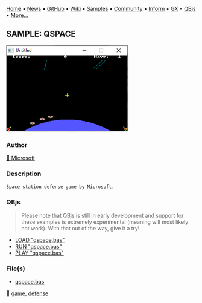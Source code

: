 [Home](https://qb64.com) • [News](../../news.md) • [GitHub](https://github.com/QB64Official/qb64) • [Wiki](https://github.com/QB64Official/qb64/wiki) • [Samples](../../samples.md) • [Community](../../community.md) • [Inform](../../inform.md) • [GX](../../gx.md) • [QBjs](../../qbjs.md) • [More...](../../more.md)

## SAMPLE: QSPACE

![screenshot.png](img/screenshot.png)

### Author

[🐝 Microsoft](../microsoft.md) 

### Description

```text
Space station defense game by Microsoft.
```

### QBjs

> Please note that QBjs is still in early development and support for these examples is extremely experimental (meaning will most likely not work). With that out of the way, give it a try!

* [LOAD "qspace.bas"](https://v6p9d9t4.ssl.hwcdn.net/html/5963335/index.html?src=https://qb64.com/samples/qspace/src/qspace.bas)
* [RUN "qspace.bas"](https://v6p9d9t4.ssl.hwcdn.net/html/5963335/index.html?mode=auto&src=https://qb64.com/samples/qspace/src/qspace.bas)
* [PLAY "qspace.bas"](https://v6p9d9t4.ssl.hwcdn.net/html/5963335/index.html?mode=play&src=https://qb64.com/samples/qspace/src/qspace.bas)

### File(s)

* [qspace.bas](src/qspace.bas)

🔗 [game](../game.md), [defense](../defense.md)
